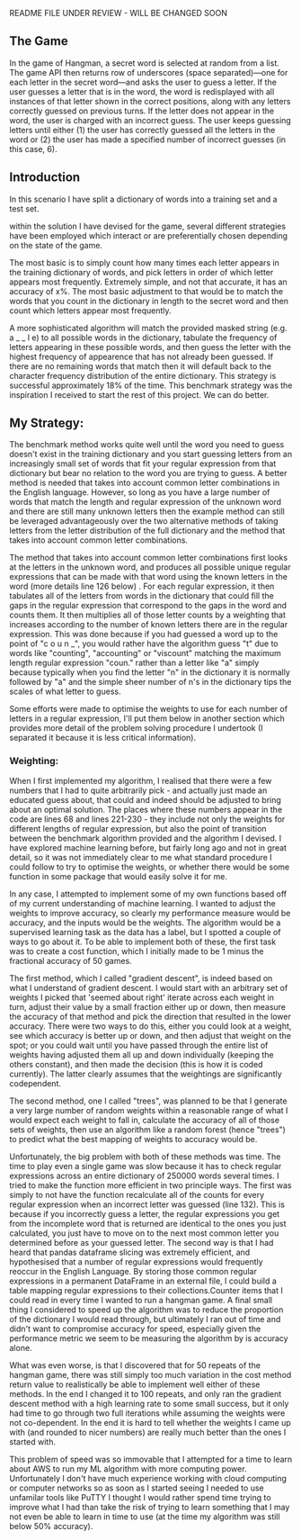 
README FILE UNDER REVIEW - WILL BE CHANGED SOON


## The Game

In the game of Hangman, a secret word is selected at random from a list. The game API then returns row of underscores (space separated)—one for each letter in the secret word—and asks the user to guess a letter. If the user guesses a letter that is in the word, the word is redisplayed with all instances of that letter shown in the correct positions, along with any letters correctly guessed on previous turns. If the letter does not appear in the word, the user is charged with an incorrect guess. The user keeps guessing letters until either (1) the user has correctly guessed all the letters in the word
or (2) the user has made a specified number of incorrect guesses (in this case, 6).

## Introduction

In this scenario I have split a dictionary of words into a training set and a test set. 

within the solution I have devised for the game, several different strategies have been employed which interact or are preferentially chosen depending on the state of the game. 

The most basic is to simply count how many times each letter appears in the training dictionary of words, and pick letters in order of which letter appears most frequently. Extremely simple, and not that accurate, it has an accuracy of x%. The most basic adjustment to that would be to match the words that you count in the dictionary in length to the secret word and then count which letters appear most frequently. 

A more sophisticated algorithm will match the provided masked string (e.g. a _ _ l e) to all possible words in the dictionary, tabulate the frequency of letters appearing in these possible words, and then guess the letter with the highest frequency of appearence that has not already been guessed. If there are no remaining words that match then it will default back to the character frequency distribution of the entire dictionary. This strategy is successful approximately 18% of the time. This benchmark strategy was the inspiration I received to start the rest of this project. We can do better.


## My Strategy:

   The benchmark method works quite well until the word you need to guess doesn't exist in the training dictionary and you start guessing letters from an increasingly small set of words that fit your regular expression from that dictionary but bear no relation to the word you are trying to guess. A better method is needed that takes into account common letter combinations in the English language. However, so long as you have a large number of words that match the length and regular expression of the unknown word and there are still many unknown letters then the example method can still be leveraged advantageously over the two alternative methods of taking letters from the letter distribution of the full dictionary and the method that takes into account common letter combinations.
    
   The method that takes into account common letter combinations first looks at the letters in the unknown word, and produces all possible unique regular expressions that can be made with that word using the known letters in the word (more details line 126 below) . For each regular expression, it then tabulates all of the letters from words in the dictionary that could fill the gaps in the regular expression that correspond to the gaps in the word and counts them. It then multiplies all of those letter counts by a weighting that increases according to the number of known letters there are in the regular expression. This was done because if you had guessed a word up to the point of "c o u n _", you would rather have the algorithm guess "t" due to words like "counting", "accounting" or "viscount" matching the maximum length regular expression "coun." rather than a letter like "a" simply because typically when you find the letter "n" in the dictionary it is normally followed by "a" and the simple sheer number of n's in the dictionary tips the scales of what letter to guess.
    
   Some efforts were made to optimise the weights to use for each number of letters in a regular expression, I'll put them below in another section which provides more detail of the problem solving procedure I undertook (I separated it because it is less critical information).
    
    
    

    
    
### Weighting:
    
   When I first implemented my algorithm, I realised that there were a few numbers that I had to quite arbitrarily pick - and actually just made an educated guess about, that could and indeed should be adjusted to bring about an optimal solution. The places where these numbers appear in the code are lines 68 and lines 221-230 - they include not only the weights for different lengths of regular expression, but also the point of transition between the benchmark algorithm provided and the algorithm I devised. I have explored machine learning before, but fairly long ago and not in great detail, so it was not immediately clear to me what standard procedure I could follow to try to optimise the weights, or whether there would be some function in some package that would easily solve it for me. 
    
   In any case, I attempted to implement some of my own functions based off of my current understanding of machine learning. I wanted to adjust the weights to improve accuracy, so clearly my performance measure would be accuracy, and the inputs would be the weights. The algorithm would be a supervised learning task as the data has a label, but I spotted a couple of ways to go about it. To be able to implement both of these, the first task was to create a cost function, which I initially made to be 1 minus the fractional accuracy of 50 games. 
    
   The first method, which I called "gradient descent", is indeed based on what I understand of gradient descent. I would start with an arbitrary set of weights I picked that 'seemed about right' iterate across each weight in turn, adjust their value by a small fraction either up or down, then measure the accuracy of that method and pick the direction that resulted in the lower accuracy. There were two ways to do this, either you could look at a weight, see which accuracy is better up or down, and then adjust that weight on the spot; or you could wait until you have passed through the entire list of weights having adjusted them all up and down individually (keeping the others constant), and then made the decision (this is how it is coded currently). The latter clearly assumes that the weightings are significantly codependent.
    
   The second method, one I called "trees", was planned to be that I generate a very large number of random weights within a reasonable range of what I would expect each weight to fall in, calculate the accuracy of all of those sets of weights, then use an algorithm like a random forest (hence "trees") to predict what the best mapping of weights to accuracy would be.
    
   Unfortunately, the big problem with both of these methods was time. The time to play even a single game was slow because it has to check regular expressions across an entire dictionary of 250000 words several times. I tried to make the function more efficient in two principle ways. The first was simply to not have the function recalculate all of the counts for every regular expression when an incorrect letter was guessed (line 132). This is because if you incorrectly guess a letter, the regular expressions you get from the incomplete word that is returned are identical to the ones you just calculated, you just have to move on to the next most common letter you determined before as your guessed letter. The second way is that I had heard that pandas dataframe slicing was extremely efficient, and hypothesised that a number of regular expressions would frequently reoccur in the English Language. By storing those common regular expressions in a permanent DataFrame in an external file, I could build a table mapping regular expressions to their collections.Counter items that I could read in every time I wanted to run a hangman game. A final small thing I considered to speed up the algorithm was to reduce the proportion of the dictionary I would read through, but ultimately I ran out of time and didn't want to compromise accuracy for speed, especially given the performance metric we seem to be measuring the algorithm by is accuracy alone.
   
   What was even worse, is that I discovered that for 50 repeats of the hangman game, there was still simply too much variation in the cost method return value to realistically be able to implement well either of these methods. In the end I changed it to 100 repeats, and only ran the gradient descent method with a high learning rate to some small success, but it only had time to go through two full iterations while assuming the weights were not co-dependent. In the end it is hard to tell whether the weights I came up with (and rounded to nicer numbers) are really much better than the ones I started with.
    
   This problem of speed was so immovable that I attempted for a time to learn about AWS to run my ML algorithm with more computing power. Unfortunately I don't have much experience working with cloud computing or computer networks so as soon as I started seeing I needed to use unfamilar tools like PuTTY I thought I would rather spend time trying to improve what I had than take the risk of trying to learn something that I may not even be able to learn in time to use (at the time my algorithm was still below 50% accuracy).


